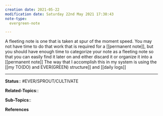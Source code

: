 ```yaml
---
creation date: 2021-05-22
modification date: Saturday 22nd May 2021 17:38:43
note-type: 
  evergreen-note

---
```


A fleeting note is one that is taken at spur of the moment speed. You may not have time to do that work that is required for a [[permanent note]], but you should have enough time to categorize your note as a fleeting note so that you can easily find it later on and either discard it or organize it into a [[permanent note]]
The way that I accomplish this in my system is using the [[my TO(DO) and EVER(GREEN) structure]] and [[daily logs]]

---

**Status**:: #EVER/SPROUT/CULTIVATE 

**Related-Topics**:: 
	
**Sub-Topics**::
	
**References**